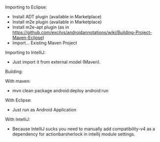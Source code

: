 
Importing to Eclipse:

* Install ADT plugin (available in Marketplace)
* Install m2e plugin (available in Marketplace)
* Install m2e-apt plugin (as in https://github.com/excilys/androidannotations/wiki/Building-Project-Maven-Eclipse)
* Import... Existing Maven Project

Importing to IntelliJ:

* Just import it from external model (Maven).

Building:

With maven:

* mvn clean package android:deploy android:run

With Eclipse:

* Just run as Android Application

With IntelliJ:

* Because IntelliJ sucks you need to manually add compatibility-v4 as a dependency for actionbarsherlock in intellij module settings.
